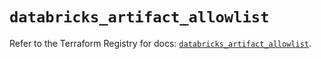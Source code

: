 # `databricks_artifact_allowlist`

Refer to the Terraform Registry for docs: [`databricks_artifact_allowlist`](https://registry.terraform.io/providers/databricks/databricks/1.62.1/docs/resources/artifact_allowlist).
